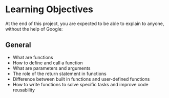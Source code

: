 # Learning Objectives
At the end of this project, you are expected to be able to explain to anyone, without the help of Google:

## General
* What are functions
* How to define and call a function
* What are parameters and arguments
* The role of the return statement in functions
* Difference between built in functions and user-defined functions
* How to write functions to solve specific tasks and improve code reusability